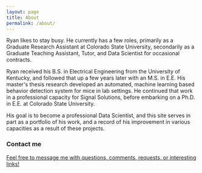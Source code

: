 ```yaml
---
layout: page
title: About
permalink: /about/
---
```


Ryan likes to stay busy. He currently has a few roles, primarily as a Graduate Research Assistant at Colorado State University, secondarily as a Graduate Teaching Assistant, Tutor, and Data Scientist for occasional contracts.

Ryan received his B.S. in Electrical Engineering from the University of Kentucky, and followed that up a few years later with an M.S. in E.E. His master's thesis research developed an automated, machine learning based behavior detection system for mice in lab settings. He continued that work in a professional capacity for Signal Solutions, before embarking on a Ph.D. in E.E. at Colorado State University. 

His goal is to become a professional Data Scientist, and this site serves in part as a portfolio of his work, and a record of his improvement in various capacities as a result of these projects.

### Contact me

[Feel free to message me with questions, comments, requests, or interesting links!](mailto:s.ryan.gooch@gmail.com)

